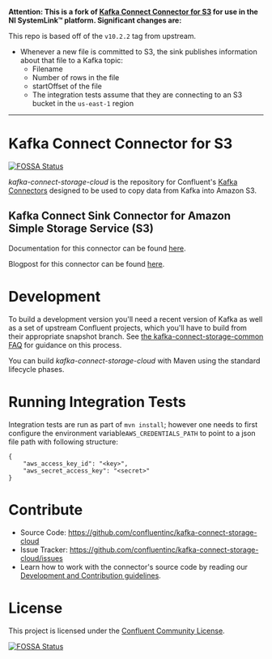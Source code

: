 **Attention: This is a fork of
[Kafka Connect Connector for S3](https://github.com/confluentinc/kafka-connect-storage-cloud)
for use in the NI SystemLink™ platform. Significant changes are:**

This repo is based off of the `v10.2.2` tag from upstream.

- Whenever a new file is committed to S3, the sink publishes information about
  that file to a Kafka topic:
  - Filename
  - Number of rows in the file
  - startOffset of the file
  - The integration tests assume that they are connecting to an S3 bucket in the
    `us-east-1` region

---

# Kafka Connect Connector for S3

[![FOSSA Status](https://app.fossa.io/api/projects/git%2Bhttps%3A%2F%2Fgithub.com%2Fconfluentinc%2Fkafka-connect-storage-cloud.svg?type=shield)](https://app.fossa.io/projects/git%2Bhttps%3A%2F%2Fgithub.com%2Fconfluentinc%2Fkafka-connect-storage-cloud?ref=badge_shield)

_kafka-connect-storage-cloud_ is the repository for Confluent's
[Kafka Connectors](http://kafka.apache.org/documentation.html#connect) designed
to be used to copy data from Kafka into Amazon S3.

## Kafka Connect Sink Connector for Amazon Simple Storage Service (S3)

Documentation for this connector can be found
[here](http://docs.confluent.io/current/connect/connect-storage-cloud/kafka-connect-s3/docs/index.html).

Blogpost for this connector can be found
[here](https://www.confluent.io/blog/apache-kafka-to-amazon-s3-exactly-once).

# Development

To build a development version you'll need a recent version of Kafka as well as
a set of upstream Confluent projects, which you'll have to build from their
appropriate snapshot branch. See
[the kafka-connect-storage-common FAQ](https://github.com/confluentinc/kafka-connect-storage-common/wiki/FAQ)
for guidance on this process.

You can build _kafka-connect-storage-cloud_ with Maven using the standard
lifecycle phases.

# Running Integration Tests

Integration tests are run as part of `mvn install`; however one needs to first
configure the environment variable`AWS_CREDENTIALS_PATH` to point to a json file
path with following structure:

```
{
    "aws_access_key_id": "<key>",
    "aws_secret_access_key": "<secret>"
}
```

# Contribute

- Source Code: https://github.com/confluentinc/kafka-connect-storage-cloud
- Issue Tracker:
  https://github.com/confluentinc/kafka-connect-storage-cloud/issues
- Learn how to work with the connector's source code by reading our
  [Development and Contribution guidelines](CONTRIBUTING.md).

# License

This project is licensed under the [Confluent Community License](LICENSE).

[![FOSSA Status](https://app.fossa.io/api/projects/git%2Bhttps%3A%2F%2Fgithub.com%2Fconfluentinc%2Fkafka-connect-storage-cloud.svg?type=large)](https://app.fossa.io/projects/git%2Bhttps%3A%2F%2Fgithub.com%2Fconfluentinc%2Fkafka-connect-storage-cloud?ref=badge_large)
